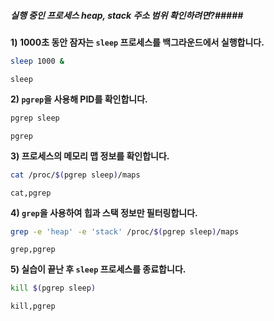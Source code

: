 ##### 실행 중인 프로세스 heap, stack 주소 범위 확인하려면?#####

**1) 1000초 동안 잠자는 `sleep` 프로세스를 백그라운드에서 실행합니다.**
```bash
sleep 1000 &
```
```tech
sleep
```

**2) `pgrep`을 사용해 PID를 확인합니다.**
```bash
pgrep sleep
```
```tech
pgrep
```

**3) 프로세스의 메모리 맵 정보를 확인합니다.**
```bash
cat /proc/$(pgrep sleep)/maps
```
```tech
cat,pgrep
```

**4) `grep`을 사용하여 힙과 스택 정보만 필터링합니다.**
```bash
grep -e 'heap' -e 'stack' /proc/$(pgrep sleep)/maps
```
```tech
grep,pgrep
```

**5) 실습이 끝난 후 `sleep` 프로세스를 종료합니다.**
```bash
kill $(pgrep sleep)
```
```tech
kill,pgrep
```